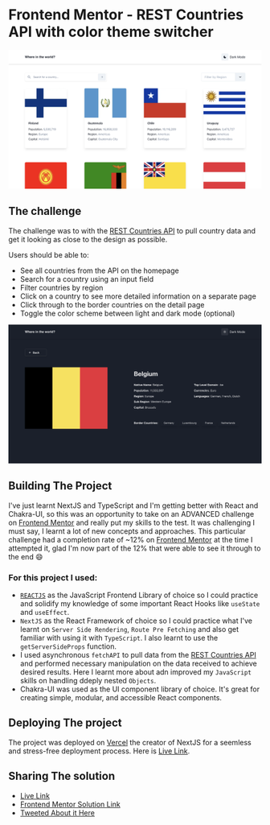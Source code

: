 # Frontend Mentor - REST Countries API with color theme switcher

![Design preview for the REST Countries API app coding challenge](./public/preview-home-light.png)

## The challenge

The challenge was to with the [REST Countries API](https://restcountries.com/) to pull country data and get it looking as close to the design as possible.

Users should be able to:

- See all countries from the API on the homepage
- Search for a country using an input field
- Filter countries by region
- Click on a country to see more detailed information on a separate page
- Click through to the border countries on the detail page
- Toggle the color scheme between light and dark mode (optional)

![Design preview for the REST Countries API app coding challenges](./public/preview-detail-dark.png)

## Building The Project

I've just learnt NextJS and TypeScript and I'm getting better with React and Chakra-UI, so this was an opportunity to take on an ADVANCED challenge on [Frontend Mentor](https://frontendmentor.io) and really put my skills to the test. It was challenging I must say, I learnt a lot of new concepts and approaches. This particular challenge had a completion rate of ~12% on [Frontend Mentor](https://frontendmentor.io) at the time I attempted it, glad I'm now part of the 12% that were able to see it through to the end 😄

### For this project I used:

- [`REACTJS`](https://reactjs.org) as the JavaScript Frontend Library of choice so I could practice and solidify my knowledge of some important React Hooks like `useState` and `useEffect`.
- `NextJS` as the React Framework of choice so I could practice what I've learnt on `Server Side Rendering`, `Route Pre Fetching` and also get familiar with using it with `TypeScript`. I also learnt to use the `getServerSideProps` function.
- I used asynchronous `fetchAPI` to pull data from the [REST Countries API](https://restcountries.com/) and performed necessary manipulation on the data received to achieve desired results. Here I learnt more about adn improved my `JavaScript` skills on handling ddeply nested `Objects`.
- Chakra-UI was used as the UI component library of choice. It's great for creating simple, modular, and accessible React components.

## Deploying The project

The project was deployed on [Vercel](https://vercel.com/) the creator of NextJS for a seemless and stress-free deployment process. Here is [Live Link](https://countries-le4q9to4a-emmanueloloke.vercel.app/).

## Sharing The solution

- [Live Link](https://countries-le4q9to4a-emmanueloloke.vercel.app/)
- [Frontend Mentor Solution Link](https://www.frontendmentor.io/solutions/rest-countries-api-reactjs-nextjs-and-chakraui-uzTHFTJFnS)
- [Tweeted About it Here](https://twitter.com/I_am_Pope/status/1570805643589865473?s=20&t=Ri6axr7rYNRWQLsEaWihiA)
